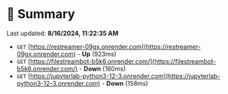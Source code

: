 # 📖 Summary
Last updated: **8/16/2024, 11:22:35 AM**

- `GET` [https://restreamer-09gx.onrender.com](https://restreamer-09gx.onrender.com) - **Up** (923ms)
- `GET` [https://filestreambot-b5k6.onrender.com/](https://filestreambot-b5k6.onrender.com/) - **Down** (160ms)
- `GET` [https://jupyterlab-python3-12-3.onrender.com](https://jupyterlab-python3-12-3.onrender.com) - **Down** (158ms)
